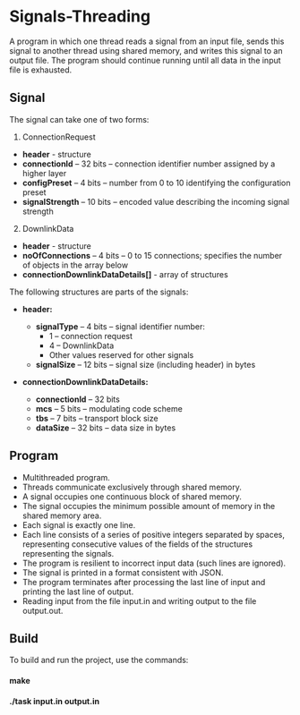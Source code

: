 # Signals-Threading
A program in which one thread reads a signal from an input file, sends this signal to another thread using shared memory, and writes this signal to an output file. The program should continue running until all data in the input file is exhausted.

## Signal

The signal can take one of two forms:

1. ConnectionRequest
- **header** - structure
- **connectionId** – 32 bits – connection identifier number assigned by a higher layer
- **configPreset** – 4 bits – number from 0 to 10 identifying the configuration preset
- **signalStrength** – 10 bits – encoded value describing the incoming signal strength

2. DownlinkData
- **header** - structure
- **noOfConnections** – 4 bits – 0 to 15 connections; specifies the number of objects in the array below
- **connectionDownlinkDataDetails[]** - array of structures

The following structures are parts of the signals:

- **header:**
  - **signalType** – 4 bits – signal identifier number:
    - 1 – connection request
    - 4 – DownlinkData
    - Other values reserved for other signals
  - **signalSize** – 12 bits – signal size (including header) in bytes

- **connectionDownlinkDataDetails:**
  - **connectionId** – 32 bits
  - **mcs** – 5 bits – modulating code scheme
  - **tbs** – 7 bits – transport block size
  - **dataSize** – 32 bits – data size in bytes

## Program

- Multithreaded program.
- Threads communicate exclusively through shared memory.
- A signal occupies one continuous block of shared memory.
- The signal occupies the minimum possible amount of memory in the shared memory area.
- Each signal is exactly one line.
- Each line consists of a series of positive integers separated by spaces, representing consecutive values of the fields of the structures representing the signals.
- The program is resilient to incorrect input data (such lines are ignored).
- The signal is printed in a format consistent with JSON.
- The program terminates after processing the last line of input and printing the last line of output.
- Reading input from the file input.in and writing output to the file output.out.

## Build

To build and run the project, use the commands: 

#### **make**  
#### **./task input.in output.in**